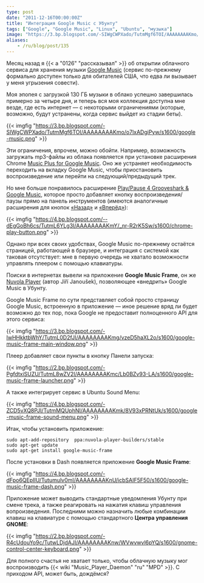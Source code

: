 ```yaml
---
type: post
date: "2011-12-16T00:00:00Z"
title: "Интеграция Google Music с Убунту"
tags: ["Google", "Google Music", "Linux", "Ubuntu", "музыка"]
image: "https://3.bp.blogspot.com/-SIWgCWPXado/TutmMgf6TOI/AAAAAAAAKmo/o7lxADgiPyw/s1600/google-music.png"
aliases:
    - /ru/blog/post/135
---
```


Месяц назад я {{< a "0126" "рассказывал" >}} об открытии облачного сервиса для хранения музыки [Google Music](http://music.google.com/) (сервис по-прежнему формально доступен только для обитателей США, что едва ли вызывает у меня угрызения совести).

Моя эпопея с загрузкой 130 ГБ музыки в облако успешно завершилась примерно за четыре дня, и теперь вся моя коллекция доступна мне везде, где есть интернет — с некоторыми ограничениями (которые, возможно, будут устранены, когда сервис выйдет из стадии беты).

{{< imgfig "https://3.bp.blogspot.com/-SIWgCWPXado/TutmMgf6TOI/AAAAAAAAKmo/o7lxADgiPyw/s1600/google-music.png" >}}

<!--more-->

Эти ограничения, впрочем, можно обойти. Например, возможность загружать mp3-файлы из облака появляется при установке расширения Chrome [Music Plus for Google Music](http://chrome.google.com/webstore/detail/ipfnecmlncaiipncipkgijboddcdmego). Оно же устраняет необходимость переходить на вкладку Google Music, чтобы приостановить воспроизведение или перейти на следующий/предыдущий трек.

Но мне больше понравилось расширение [Play/Pause 4 Grooveshark & Google Music](http://chrome.google.com/webstore/detail/ocimhajpehjmepnegklahceceebnened), которое просто добавляет кнопку воспроизведения/паузы прямо на панель инструментов (имеются аналогичные расширения для кнопок [«Назад»](http://chrome.google.com/webstore/detail/iklcgmiodfcphjidljmbbblgbicapmhf) и [«Вперёд»](http://chrome.google.com/webstore/detail/niblnbcmjmbbadnkhjecmfgnlhafkhja)):

{{< imgfig "https://4.bp.blogspot.com/--dEgGoBh6cs/TutmL6YLg3I/AAAAAAAAKmY/_nr-R2rK5Sw/s1600/chrome-play-button.png" >}}

Однако при всех своих удобствах, Google Music по-прежнему остаётся страницей, работающей в браузере, и интеграция с системой как таковая отсутствует: мне в первую очередь не хватало возможности управлять плеером с помощью клавиатуры.

Поиски в интернетах вывели на приложение **Google Music Frame**, он же [Nuvola Player](http://launchpad.net/nuvola-player) (автор Jiří Janoušek), позволяющее «внедрить» Google Music в Убунту.

Google Music Frame по сути представляет собой просто страницу Google Music, встроенную в приложение — иное решение вряд ли будет возможно до тех пор, пока Google не предоставит полноценного API для этого сервиса:

{{< imgfig "https://3.bp.blogspot.com/-IwHHkktbWhY/TutmL0D2fJI/AAAAAAAAKmg/vzeD5haXL2o/s1600/google-music-frame-main-window.png" >}}

Плеер добавляет свои пункты в кнопку Панели запуска:

{{< imgfig "https://2.bp.blogspot.com/-PgfdtxiSUZU/TutmL8wZV2I/AAAAAAAAKmc/Lb0BZv93-LA/s1600/google-music-frame-launcher.png" >}}

А также интегрирует сервис в Ubuntu Sound Menu:

{{< imgfig "https://4.bp.blogspot.com/-ZCD5vXQ8PJI/TutmMQUphNI/AAAAAAAAKmk/8V93xPRNtUk/s1600/google-music-frame-sound-menu.png" >}}

Итак, чтобы установить приложение:

    sudo apt-add-repository  ppa:nuvola-player-builders/stable
    sudo apt-get update
    sudo apt-get install google-music-frame

После установки в Dash появляется приложение **Google Music Frame**:

{{< imgfig "https://4.bp.blogspot.com/-dFpo6QEpIIU/Tutumulv0mI/AAAAAAAAKnU/icbSAIF5F50/s1600/google-music-frame-dash.png" >}}

Приложение может выводить стандартные уведомления Убунту при смене трека, а также реагировать на нажатия клавиш управления вопроизведения. Последними можно назначить любые комбинации клавиш на клавиатуре с помощью стандартного **Центра управления GNOME**:

{{< imgfig "https://2.bp.blogspot.com/-R4cUdouYo9c/TutwLDjdAJI/AAAAAAAAKnw/WVwvwvl6pYQ/s1600/gnome-control-center-keyboard.png" >}}

Для полного счастья не хватает только, чтобы облачную музыку мог воспроизводить {{< wiki "Music_Player_Daemon" "ru" "MPD" >}}. С приходом API, может быть, дождёмся?
